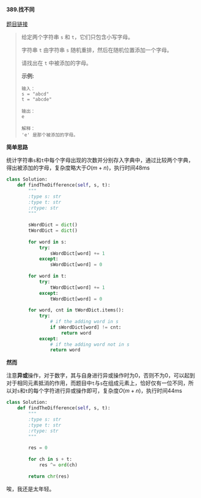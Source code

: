 #### 389.找不同
[题目链接](https://leetcode-cn.com/problems/find-the-difference/)
>给定两个字符串 ```s``` 和 ```t```，它们只包含小写字母。
>
>字符串 ```t``` 由字符串 ```s``` 随机重排，然后在随机位置添加一个字母。
>
>请找出在 ```t``` 中被添加的字母。
>
> 
>
>**示例:**
>
>```
>输入：
>s = "abcd"
>t = "abcde"
>
>输出：
>e
>
>解释：
>'e' 是那个被添加的字母。
>```

**简单思路**

统计字符串```s```和```t```中每个字母出现的次数并分别存入字典中，通过比较两个字典，得出被添加的字母，复杂度略大于$O(m+n)$，执行时间48ms

```python
class Solution:
    def findTheDifference(self, s, t):
        """
        :type s: str
        :type t: str
        :rtype: str
        """
           
        sWordDict = dict()
        tWordDict = dict()
        
        for word in s:
            try:
                sWordDict[word] += 1
            except:
                sWordDict[word] = 0
                
        for word in t:
            try:
                tWordDict[word] += 1
            except:
                tWordDict[word] = 0
        
        for word, cnt in tWordDict.items():
            try:
                # if the adding word in s
                if sWordDict[word] != cnt:
                    return word
            except:
                # if the adding word not in s
                return word
```

**然而**

注意**异或**操作，对于数字，其与自身进行异或操作时为0，否则不为0，可以起到对于相同元素抵消的作用，而题目中```t```与```s```在组成元素上，恰好仅有一位不同，所以对```s```和```t```的每个字符进行异或操作即可，复杂度$O(m+n)$，执行时间44ms

```python
class Solution:
    def findTheDifference(self, s, t):
        """
        :type s: str
        :type t: str
        :rtype: str
        """
        
        res = 0
        
        for ch in s + t:
            res ^= ord(ch)
        
        return chr(res)
```

唉，我还是太年轻。